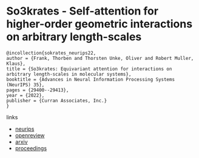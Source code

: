 # So3krates - Self-attention for higher-order geometric interactions on arbitrary length-scales

```
@incollection{sokrates_neurips22,
author = {Frank, Thorben and Thorsten Unke, Oliver and Robert Muller, Klaus},
title = {So3krates: Equivariant attention for interactions on arbitrary length-scales in molecular systems},
booktitle = {Advances in Neural Information Processing Systems (NeurIPS) 35},
pages = {29400--29413},
year = {2022},
publisher = {Curran Associates, Inc.}
}
```

links
- [neurips](https://nips.cc/Conferences/2022/Schedule?showEvent=53570)
- [openreview](https://openreview.net/forum?id=tlUnxtAmcJq)
- [arxiv](https://arxiv.org/abs/2205.14276)
- [proceedings](https://papers.nips.cc//paper_files/paper/2022/hash/bcf4ca90a8d405201d29dd47d75ac896-Abstract-Conference.html)
